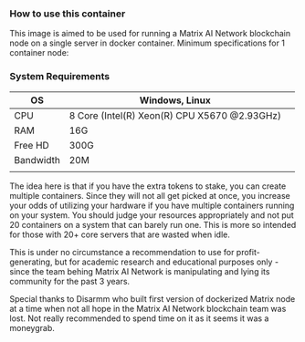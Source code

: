 ### How to use this container

This image is aimed to be used for running a Matrix AI Network blockchain node on a single server in docker container. Minimum specifications for 1 container node:


### System Requirements

| OS        | Windows, Linux                               |   |
|-----------|----------------------------------------------|---|
| CPU       | 8 Core (Intel(R) Xeon(R) CPU X5670 @2.93GHz) |   |
| RAM       | 16G                                          |   |
| Free HD   | 300G                                         |   |
| Bandwidth | 20M                                          |   |
|           |                                              |   |

The idea here is that if you have the extra tokens to stake, you can create multiple containers. Since they will not all get picked at once, you increase your odds of utilizing your hardware if you have multiple containers running on your system. You should judge your resources appropriately and not put 20 containers on a system that can barely run one. This is more so intended for those with 20+ core servers that are wasted when idle.

This is under no circumstance a recommendation to use for profit-generating, but for academic research and educational purposes only - since the team behing Matrix AI Network is manipulating and lying its community for the past 3 years.

Special thanks to Disarmm who built first version of dockerized Matrix node at a time when not all hope in the Matrix AI Network blockchain team was lost. Not really recommended to spend time on it as it seems it was a moneygrab.
